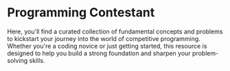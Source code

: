 # Programming Contestant
Here, you'll find a curated collection of fundamental concepts and problems to kickstart your journey into the world of competitive programming. Whether you're a coding novice or just getting started, this resource is designed to help you build a strong foundation and sharpen your problem-solving skills.
